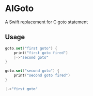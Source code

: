 # AIGoto

A Swift replacement for C goto statement



## Usage

```swift
goto.set("first goto") {
	print("first goto fired")
	|->"second goto"
}
        
goto.set("second goto") {
	print("second goto fired")
}
        
|->"first goto"
```

